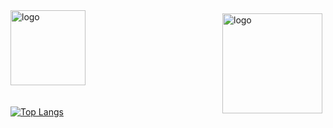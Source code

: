 
<img src="https://github-readme-stats.vercel.app/api?username=Y-pandaman&show_icons=true" alt="logo" height="160" align="right" style="margin: 5px; margin-bottom: 20px;" />

<img src="https://github-profile-trophy.vercel.app/?username=Y-pandaman&theme=flat" alt="logo" height="120" align="center" style="margin: auto; margin-bottom: 20px;" />

[![Top Langs](https://github-readme-stats.vercel.app/api/top-langs/?username=Y-pandaman&layout=compact)](https://github.com/Y-pandaman/github-readme-stats)

